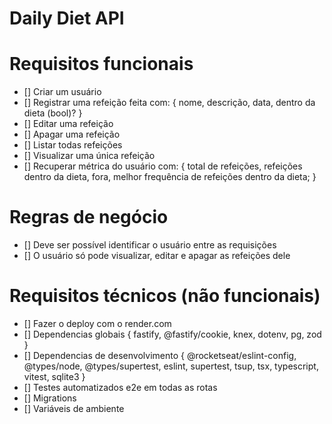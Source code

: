 # Daily Diet API


# Requisitos funcionais

  - [] Criar um usuário
  - [] Registrar uma refeição feita com:
        { 
          nome,
          descrição,
          data,
          dentro da dieta (bool)? 
        }
  - [] Editar uma refeição
  - [] Apagar uma refeição
  - [] Listar todas refeições
  - [] Visualizar uma única refeição
  - [] Recuperar métrica do usuário com: 
        {
          total de refeições,
          refeições dentro da dieta,
          fora,
          melhor frequência de refeições dentro da dieta;
        }


# Regras de negócio

  - [] Deve ser possível identificar o usuário entre as requisições
  - [] O usuário só pode visualizar, editar e apagar as refeições dele 




# Requisitos técnicos (não funcionais)

  - [] Fazer o deploy com o render.com
  - [] Dependencias globais 
      {
        fastify, @fastify/cookie,
        knex,
        dotenv,
        pg,
        zod
      }
  - [] Dependencias de desenvolvimento
      {
        @rocketseat/eslint-config,
        @types/node,
        @types/supertest,
        eslint,
        supertest,
        tsup,
        tsx,
        typescript,
        vitest,
        sqlite3
      }
  - [] Testes automatizados e2e em todas as rotas
  - [] Migrations
  - [] Variáveis de ambiente